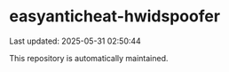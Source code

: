 # easyanticheat-hwidspoofer

Last updated: 2025-05-31 02:50:44

This repository is automatically maintained.
